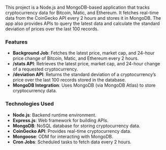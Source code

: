 This project is a Node.js and MongoDB-based application that tracks cryptocurrency data for Bitcoin, Matic, and Ethereum. It fetches real-time data from the CoinGecko API every 2 hours and stores it in MongoDB. The app also provides APIs to query the latest data and calculate the standard deviation of prices over the last 100 records.

### Features
- **Background Job**: Fetches the latest price, market cap, and 24-hour price change of Bitcoin, Matic, and Ethereum every 2 hours.
- **/stats API**: Retrieves the latest price, market cap, and 24-hour change of a requested cryptocurrency.
- **/deviation API**: Returns the standard deviation of a cryptocurrency’s price over the last 100 records stored in the database.
- **MongoDB Integration**: Uses MongoDB (via MongoDB Atlas) to store cryptocurrency data.

### Technologies Used
- **Node.js**: Backend runtime environment.
- **Express.js**: Web framework for building APIs.
- **MongoDB**: NoSQL database for storing cryptocurrency data.
- **CoinGecko API**: Provides real-time cryptocurrency data.
- **Mongoose**: ODM for interacting with MongoDB.
- **Cron Jobs**: Scheduled tasks to fetch data every 2 hours.

